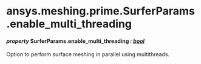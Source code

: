 # ansys.meshing.prime.SurferParams.enable_multi_threading

#### *property* SurferParams.enable_multi_threading *: [bool](https://docs.python.org/3.11/library/functions.html#bool)*

Option to perform surface meshing in parallel using multithreads.

<!-- !! processed by numpydoc !! -->
